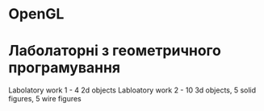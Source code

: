 # OpenGL
# Лаболаторні з геометричного програмування
Labolatory work 1 - 4 2d objects
Labloatory work 2 - 10 3d objects, 5 solid figures, 5 wire figures
